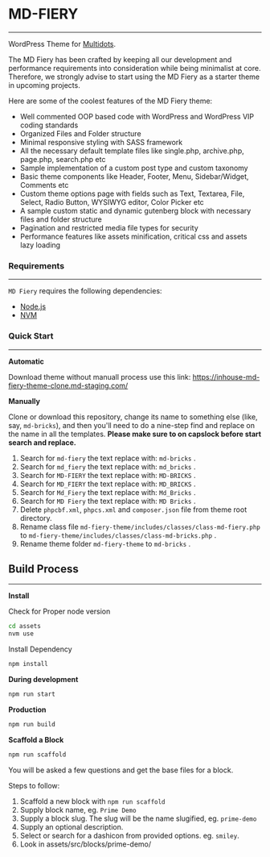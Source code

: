 # MD-FIERY

---

WordPress Theme for [Multidots](https://www.multidots.com/).

The MD Fiery has been crafted by keeping all our development and performance requirements into consideration while being minimalist at core. Therefore, we strongly advise to start using the MD Fiery as a starter theme in upcoming projects.

Here are some of the coolest features of the MD Fiery theme:

- Well commented OOP based code with WordPress and WordPress VIP coding standards
- Organized Files and Folder structure
- Minimal responsive styling with SASS framework
- All the necessary default template files like single.php, archive.php, page.php, search.php etc
- Sample implementation of a custom post type and custom taxonomy
- Basic theme components like Header, Footer, Menu, Sidebar/Widget, Comments etc
- Custom theme options page with fields such as Text, Textarea, File, Select, Radio Button, WYSIWYG editor, Color Picker etc
- A sample custom static and dynamic gutenberg block with necessary files and folder structure
- Pagination and restricted media file types for security
- Performance features like assets minification, critical css and assets lazy loading

### Requirements

---

`MD Fiery` requires the following dependencies:

- [Node.js](https://nodejs.org/)
- [NVM](https://wptraining.md10x.com/lessons/install-nvm/)

### Quick Start

---

**Automatic**

Download theme without manuall process use this link: https://inhouse-md-fiery-theme-clone.md-staging.com/

**Manually**

Clone or download this repository, change its name to something else (like, say, `md-bricks`), and then you'll need to do a nine-step find and replace on the name in all the templates. **Please make sure to on capslock before start search and replace.**

1. Search for `md-fiery` the text replace with: `md-bricks` .
2. Search for `md_fiery` the text replace with: `md_bricks` .
3. Search for `MD-FIERY` the text replace with: `MD-BRICKS` .
4. Search for `MD_FIERY` the text replace with: `MD_BRICKS` .
5. Search for `Md_Fiery` the text replace with: `Md_Bricks` .
6. Search for `MD Fiery` the text replace with: `MD Bricks` .
7. Delete `phpcbf.xml`, `phpcs.xml` and `composer.json` file from theme root directory.
8. Rename class file `md-fiery-theme/includes/classes/class-md-fiery.php` to `md-fiery-theme/includes/classes/class-md-bricks.php` .
9. Rename theme folder `md-fiery-theme` to `md-bricks` .

## Build Process

---

**Install**

Check for Proper node version

```bash
cd assets
nvm use
```

Install Dependency

```bash
npm install
```

**During development**

```bash
npm run start
```

**Production**

```bash
npm run build
```

**Scaffold a Block**

```bash
npm run scaffold
```

You will be asked a few questions and get the base files for a block.

Steps to follow:

1. Scaffold a new block with `npm run scaffold`
2. Supply block name, eg. `Prime Demo`
3. Supply a block slug. The slug will be the name slugified, eg. `prime-demo`
4. Supply an optional description.
5. Select or search for a dashicon from provided options. eg. `smiley`.
6. Look in assets/src/blocks/prime-demo/
